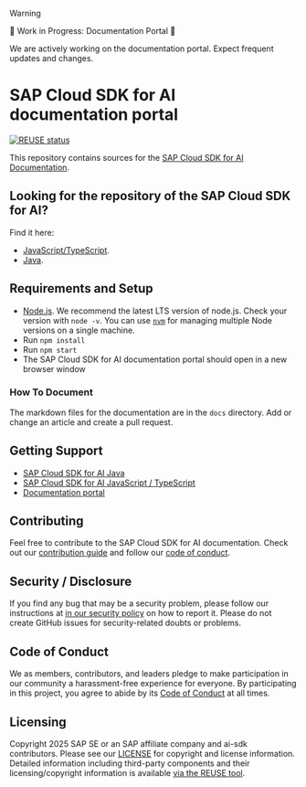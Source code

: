 > [!warning]
> 🚧 Work in Progress: Documentation Portal 🚧
>
> We are actively working on the documentation portal.
> Expect frequent updates and changes.

# SAP Cloud SDK for AI documentation portal

[![REUSE status](https://api.reuse.software/badge/github.com/SAP/ai-sdk)](https://api.reuse.software/info/github.com/SAP/ai-sdk)

This repository contains sources for the [SAP Cloud SDK for AI Documentation](https://sap.github.io/ai-sdk/).

## Looking for the repository of the SAP Cloud SDK for AI?

Find it here:

- [JavaScript/TypeScript](https://github.com/SAP/ai-sdk-js).
- [Java](https://github.com/SAP/ai-sdk-java).

## Requirements and Setup

- [Node.js](https://nodejs.org/en/download/).
  We recommend the latest LTS version of node.js.
  Check your version with `node -v`.
  You can use [`nvm`](https://github.com/nvm-sh/nvm) for managing multiple Node versions on a single machine.
- Run `npm install`
- Run `npm start`
- The SAP Cloud SDK for AI documentation portal should open in a new browser window

### How To Document

The markdown files for the documentation are in the `docs` directory.
Add or change an article and create a pull request.

## Getting Support

- [SAP Cloud SDK for AI Java](https://github.com/SAP/ai-sdk/issues)
- [SAP Cloud SDK for AI JavaScript / TypeScript](https://github.com/SAP/ai-sdk-js/issues)
- [Documentation portal](https://sap.github.io/ai-sdk/)

## Contributing

Feel free to contribute to the SAP Cloud SDK for AI documentation.
Check out our [contribution guide](./CONTRIBUTING.md) and follow our [code of conduct](./CODE_OF_CONDUCT.md).

## Security / Disclosure

If you find any bug that may be a security problem, please follow our instructions at [in our security policy](https://github.com/SAP/ai-sdk/security/policy) on how to report it.
Please do not create GitHub issues for security-related doubts or problems.

## Code of Conduct

We as members, contributors, and leaders pledge to make participation in our community a harassment-free experience for everyone.
By participating in this project, you agree to abide by its [Code of Conduct](https://github.com/SAP/.github/blob/main/CODE_OF_CONDUCT.md) at all times.

## Licensing

Copyright 2025 SAP SE or an SAP affiliate company and ai-sdk contributors.
Please see our [LICENSE](LICENSE) for copyright and license information.
Detailed information including third-party components and their licensing/copyright information is available [via the REUSE tool](https://api.reuse.software/info/github.com/SAP/ai-sdk).
